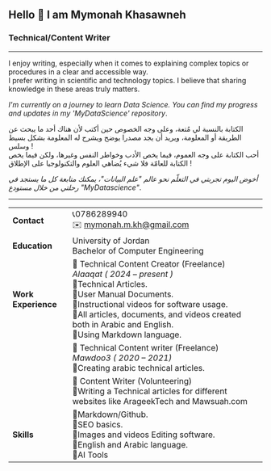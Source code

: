 ## Hello 👋 I am Mymonah Khasawneh 
### Technical/Content Writer

---
I enjoy writing, especially when it comes to explaining complex topics or procedures in a clear and accessible way.<br> I prefer writing in scientific and technology topics. I believe that sharing knowledge in these areas truly matters.<br>

*I'm currently on a journey to learn Data Science. You can find my progress and updates in my 'MyDataScience' repository*.<br/>


الكتابة بالنسبة لي مُتعة، وعلى وجه الخصوص حين أكتب لأن هناك أحد ما يبحث عن الطريقة أو المعلومة، ويريد أن يجد مصدرا يوضح ويشرح له المعلومة بشكل بسيط وسلس !<br>
أحب الكتابة على وجه العموم، فيما يخص الأدب وخواطر النفس وغيرها، ولكن فيما يخص الكتابة للعامّة فلا شيء يُضاهي العلوم والتكنولوجيا على الإطلاق !</br>

*أخوض اليوم تجربتي في التعلّم نحو عالم "علم البيانات"، يمكنك متابعة كل ما يستجد في رحلتي من خلال مستودع "MyDatascience"*.


---

|                     |                                                                                                                                                                                                                                                                                                                                            |     |
| ------------------- | ------------------------------------------------------------------------------------------------------------------------------------------------------------------------------------------------------------------------------------------------------------------------------------------------------------------------------------------ | --- |
| **Contact**         | :telephone_receiver:0786289940<br>:envelope: mymonah.m.kh@gmail.com                                                                                                                                                                                                                                                                                                   |     |
| **Education**       | University of Jordan<br>Bachelor of Computer Engineering                                                                                                                                                                                                                                                                               |     |
| **Work Experience** | :pushpin: Technical Content Creator (Freelance)<br>*Alaaqat ( 2024 – present )*<br> :small_blue_diamond:Technical Articles.<br>:small_blue_diamond:User Manual Documents.<br>:small_blue_diamond:Instructional videos for software usage.<br>:small_blue_diamond:All articles, documents, and videos created both in Arabic and English.<br>:small_blue_diamond:Using Markdown language. |     |
|                     | :pushpin: Technical Content writer (Freelance)<br>*Mawdoo3 ( 2020 – 2021)*<br>:small_blue_diamond:Creating arabic technical articles.                                                                                                                                                                                                                      |     |
|                     | :pushpin: Content Writer (Volunteering)<br>:small_blue_diamond:Writing a Technical articles for different websites like ArageekTech and Mawsuah.com                                                                                                                                                                                                                  |     |
| **Skills**          | :small_blue_diamond:Markdown/Github.<br>:small_blue_diamond:SEO basics.<br>:small_blue_diamond:Images and videos Editing software.<br>:small_blue_diamond:English and Arabic language.<br>:small_blue_diamond:AI Tools                                                                                                                                                                 |     |
